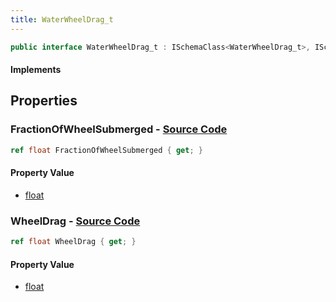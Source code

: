 ```yaml
---
title: WaterWheelDrag_t
---
```


```csharp
public interface WaterWheelDrag_t : ISchemaClass<WaterWheelDrag_t>, ISchemaField, ISchemaClass, INativeHandle
```

#### Implements

## Properties

### **FractionOfWheelSubmerged** - [Source Code](https://github.com/swiftly-solution/swiftlys2/blob/main/managed/src/SwiftlyS2.Generated/Schemas/Interfaces/WaterWheelDrag_t.cs#L16)

```csharp
ref float FractionOfWheelSubmerged { get; }
```

#### Property Value

- [float](https://learn.microsoft.com/dotnet/api/system.single)

### **WheelDrag** - [Source Code](https://github.com/swiftly-solution/swiftlys2/blob/main/managed/src/SwiftlyS2.Generated/Schemas/Interfaces/WaterWheelDrag_t.cs#L18)

```csharp
ref float WheelDrag { get; }
```

#### Property Value

- [float](https://learn.microsoft.com/dotnet/api/system.single)

